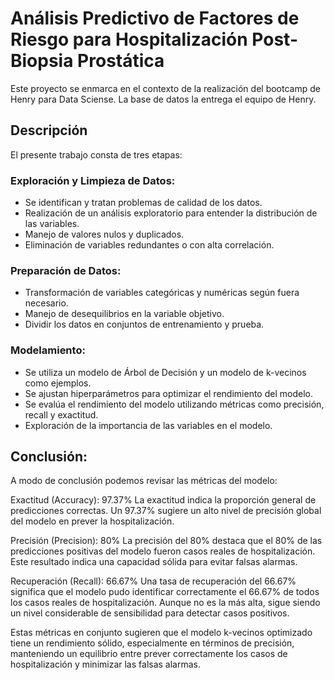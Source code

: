 # Análisis Predictivo de Factores de Riesgo para Hospitalización Post-Biopsia Prostática

Este proyecto se enmarca en el contexto de la realización del bootcamp de Henry para Data Sciense. La base de datos la entrega el equipo de Henry.

## Descripción
El presente trabajo consta de tres etapas:

### Exploración y Limpieza de Datos:
- Se identifican y tratan problemas de calidad de los datos.
- Realización de un análisis exploratorio para entender la distribución de las variables.
- Manejo de valores nulos y duplicados.
- Eliminación de variables redundantes o con alta correlación.

### Preparación de Datos:
- Transformación de variables categóricas y numéricas según fuera necesario.
- Manejo de desequilibrios en la variable objetivo.
- Dividir los datos en conjuntos de entrenamiento y prueba.

### Modelamiento:
- Se utiliza un modelo de Árbol de Decisión y un modelo de k-vecinos como ejemplos.
- Se ajustan hiperparámetros para optimizar el rendimiento del modelo.
- Se evalúa el rendimiento del modelo utilizando métricas como precisión, recall y exactitud.
- Exploración de la importancia de las variables en el modelo.

## Conclusión:
A modo de conclusión podemos revisar las métricas del modelo:

Exactitud (Accuracy): 97.37%
La exactitud indica la proporción general de predicciones correctas. Un 97.37% sugiere un alto nivel de precisión global del modelo en prever la hospitalización.

Precisión (Precision): 80%
La precisión del 80% destaca que el 80% de las predicciones positivas del modelo fueron casos reales de hospitalización. Este resultado indica una capacidad sólida para evitar falsas alarmas.

Recuperación (Recall): 66.67%
Una tasa de recuperación del 66.67% significa que el modelo pudo identificar correctamente el 66.67% de todos los casos reales de hospitalización. Aunque no es la más alta, sigue siendo un nivel considerable de sensibilidad para detectar casos positivos.

Estas métricas en conjunto sugieren que el modelo k-vecinos optimizado tiene un rendimiento sólido, especialmente en términos de precisión, manteniendo un equilibrio entre prever correctamente los casos de hospitalización y minimizar las falsas alarmas.
